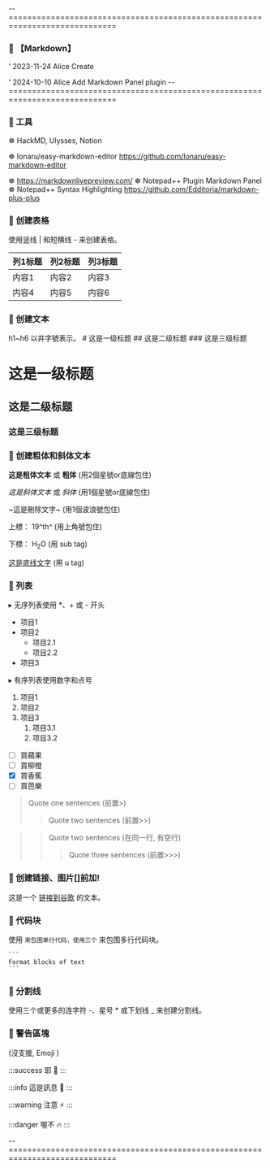 -- =============================================================================
### 🦉 【Markdown】

' 2023-11-24 Alice   Create

' 2024-10-10 Alice   Add Markdown Panel plugin
-- =============================================================================

### 🐸 工具
☸ HackMD, Ulysses, Notion 

☸ Ionaru/easy-markdown-editor
	https://github.com/Ionaru/easy-markdown-editor

☸ https://markdownlivepreview.com/
☸ Notepad++ Plugin Markdown Panel
☸ Notepad++ Syntax Highlighting https://github.com/Edditoria/markdown-plus-plus

### 🐸 创建表格
使用竖线 | 和短横线 - 来创建表格。

| 列1标题 | 列2标题 | 列3标题 |
| ------- | ------- | ------- |
| 内容1   | 内容2   | 内容3   |
| 内容4   | 内容5   | 内容6   |

### 🐸 创建文本 
h1~h6 以井字號表示。
\# 这是一级标题
\#\# 这是二级标题
\#\#\# 这是三级标题
# 这是一级标题
## 这是二级标题
### 这是三级标题

### 🐸 创建粗体和斜体文本
**这是粗体文本** 或 __粗体__ (用2個星號or底線包住)

*这是斜体文本* 或 _斜体_ (用1個星號or底線包住)

~這是刪除文字~ (用1個波浪號包住)

上標： 19^th^ (用上角號包住)

下標： H<sub>2</sub>O (用 sub tag)

<u>这是底线文字</u> (用 u tag)

### 🐸 列表
▸ 无序列表使用 *、+ 或 - 开头
- 项目1
- 项目2
	- 项目2.1
	- 项目2.2
- 项目3

▸ 有序列表使用数字和点号
1. 项目1
2. 项目2
3. 项目3
	1. 项目3.1
	2. 项目3.2

- [ ] 買蘋果
- [ ] 買柳橙
- [x] 買香蕉
- [ ] 買芭樂

> Quote one sentences (前置\>)
>>Quote two sentences (前置\>\>)

>>Quote two sentences (在同一行, 有空行)
>>>Quote three sentences (前置\>\>\>)


### 🐸 创建链接、图片[]前加!
这是一个 [链接到谷歌](https://www.google.com) 的文本。

### 🐸 代码块
使用 ` 来包围单行代码，使用三个 ` 来包围多行代码块。

	```
    Format blocks of text
    ```

### 🐸 分割线
使用三个或更多的连字符 -、星号 * 或下划线 _ 来创建分割线。

### 🐸 警告區塊
(沒支援, Emoji )

:::success
耶 :tada:
:::

:::info
這是訊息 :mega:
:::

:::warning
注意 :zap:
:::

:::danger
喔不 :fire:
:::

-- =============================================================================
